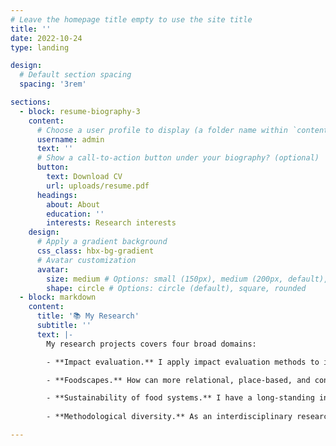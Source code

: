 ```yaml
---
# Leave the homepage title empty to use the site title
title: ''
date: 2022-10-24
type: landing

design:
  # Default section spacing
  spacing: '3rem'

sections:
  - block: resume-biography-3
    content:
      # Choose a user profile to display (a folder name within `content/authors/`)
      username: admin
      text: ''
      # Show a call-to-action button under your biography? (optional)
      button:
        text: Download CV
        url: uploads/resume.pdf
      headings:
        about: About
        education: ''
        interests: Research interests
    design:
      # Apply a gradient background
      css_class: hbx-bg-gradient
      # Avatar customization
      avatar:
        size: medium # Options: small (150px), medium (200px, default), large (320px), xl (400px), xxl (500px)
        shape: circle # Options: circle (default), square, rounded
  - block: markdown
    content:
      title: '📚 My Research'
      subtitle: ''
      text: |-
        My research projects covers four broad domains:

        - **Impact evaluation.** I apply impact evaluation methods to inform land-use decisions and interventions that advance sustainability goals. My current research focuses on assessing the role of *Community Forestry* (*Perhutanan Sosial*) in achieving environmental and social objectives in Indonesia. Previously, I have used similar approaches to [quantify the impact of nickel mining](https://www.cell.com/one-earth/fulltext/S2590-3322(24)00534-7) on deforestation and on the well-being of local communities in Sulawesi, Indonesia.  

        - **Foodscapes.** How can more relational, place-based, and context-sensitive perspectives help build healthier, more sustainable, and equitable food systems? Through the [Foodscapes project](https://blogs.kent.ac.uk/dice/2025/06/18/into-the-foodscapes-how-fishers-and-food-connect/), I explore how diverse communities—particularly those often excluded from decision-making—experience, perceive, and navigate food systems. Using the concept of *foodscapes*, I seek to illuminate these perspectives, emphasising the importance of centering local experiences to understand how people relate to food and how such engagements can shape pathways toward more desirable futures. 

        - **Sustainability of food systems.** I have a long-standing interest in the "food security and forests" debate and the trade-offs it entails, highlighting the complexity of these interactions. My research spans multiple contexts, including oil palm landscapes and the interface between tropical forests and aquatic ecosystems, and their implications for sustainable food systems. For example, I led a systematic literature review examining the influence of [forests on freshwater fish in the tropics](https://doi.org/10.1093/biosci/biaa021), and further assess its implications for food security and nutrition, with [Nigeria as a case study](https://journals.plos.org/plosone/article?id=10.1371/journal.pone.0218038). I have also investigated the contributions of [mangroves to fish consumption in Indonesia](https://www.sciencedirect.com/science/article/pii/S2542519623001961), and what implications this has for environmental conservation and food security outcomes.
    
        - **Methodological diversity.** As an interdisciplinary researcher, I am interested in exploring a wide range of methods to generate diverse forms of evidence for addressing complex sustainability challenges. In particular, I am keen to examine the role of *Participatory Visual Methods* in producing types of knowledge that are often difficult to capture through conventional approaches, and in engaging different audiences, especially those beyond the academic sphere. I am also interested in how we can better co-produce knowledge that is both meaningful and applicable, and in developing stronger interdisciplinary and transdisciplinary approaches to research.

---
```

